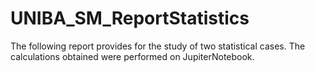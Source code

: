 # UNIBA_SM_ReportStatistics
The following report provides for the study of two statistical cases. The calculations obtained were performed on JupiterNotebook.
